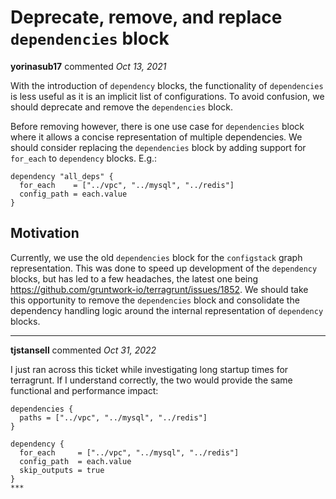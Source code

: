 # Deprecate, remove, and replace `dependencies` block

**yorinasub17** commented *Oct 13, 2021*

With the introduction of `dependency` blocks, the functionality of `dependencies` is less useful as it is an implicit list of configurations. To avoid confusion, we should deprecate and remove the `dependencies` block.

Before removing however, there is one use case for `dependencies` block where it allows a concise representation of multiple dependencies. We should consider replacing the `dependencies` block by adding support for `for_each` to `dependency` blocks. E.g.:

```
dependency "all_deps" {
  for_each    = ["../vpc", "../mysql", "../redis"]
  config_path = each.value
}
```

## Motivation

Currently, we use the old `dependencies` block for the `configstack` graph representation. This was done to speed up development of the `dependency` blocks, but has led to a few headaches, the latest one being https://github.com/gruntwork-io/terragrunt/issues/1852. We should take this opportunity to remove the `dependencies` block and consolidate the dependency handling logic around the internal representation of `dependency` blocks.
<br />
***


**tjstansell** commented *Oct 31, 2022*

I just ran across this ticket while investigating long startup times for terragrunt.  If I understand correctly, the two would provide the same functional and performance impact:
```
dependencies {
  paths = ["../vpc", "../mysql", "../redis"]
}

dependency {
  for_each     = ["../vpc", "../mysql", "../redis"]
  config_path  = each.value
  skip_outputs = true
}
***

